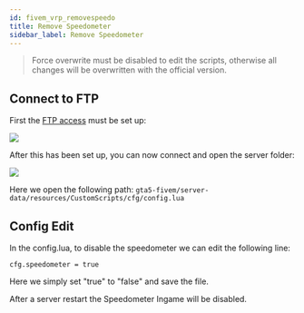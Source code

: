 ```yaml
---
id: fivem_vrp_removespeedo
title: Remove Speedometer
sidebar_label: Remove Speedometer
---
```


> Force overwrite must be disabled to edit the scripts, otherwise all changes will be overwritten with the official version.

## Connect to FTP

First the [FTP access](gameserver_ftpaccess.md) must be set up:

![](https://screensaver01.zap-hosting.com/index.php/s/spb2ZfNNS9e5Dia/preview)

After this has been set up, you can now connect and open the server folder:

![](https://screensaver01.zap-hosting.com/index.php/s/QoXf3iSZirN7Ndy/preview)

Here we open the following path: `gta5-fivem/server-data/resources/CustomScripts/cfg/config.lua`


## Config Edit

In the config.lua, to disable the speedometer we can edit the following line:

`cfg.speedometer = true`

Here we simply set "true" to "false" and save the file.

After a server restart the Speedometer Ingame will be disabled.
